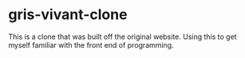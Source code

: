 # gris-vivant-clone
This is a clone that was built off the original website. Using this to get myself familiar with the front end of programming.
